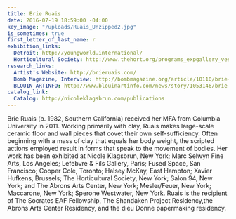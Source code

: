```yaml
---
title: Brie Ruais
date: 2016-07-19 18:59:00 -04:00
key_image: "/uploads/Ruais_Unzipped2.jpg"
is_sometimes: true
first_letter_of_last_name: r
exhibition_links:
  Detroit: http://youngworld.international/
  Horticultural Society: http://www.thehort.org/programs_expgallery_vessels.html
research_links:
  Artist's Website: http://brieruais.com/
  Bomb Magazine, Interview: http://bombmagazine.org/article/10110/brie-ruais
  BLOUIN ARTINFO: http://www.blouinartinfo.com/news/story/1053146/brie-ruais-gets-physical-with-her-material
catalog_link:
  Catalog: http://nicoleklagsbrun.com/publications
---
```


Brie Ruais (b. 1982, Southern California) received her MFA from Columbia University in 2011. Working primarily with clay, Ruais makes large-scale ceramic floor and wall pieces that covet their own self-sufficiency. Often beginning with a mass of clay that equals her body weight, the scripted actions employed result in forms that speak to the movement of bodies. Her work has been exhibited at Nicole Klagsbrun, New York; Marc Selwyn Fine Arts, Los Angeles; Lefebvre & Fils Gallery, Paris; Fused Space, San Francisco; Cooper Cole, Toronto; Halsey McKay, East Hampton; Xavier Hufkens, Brussels; The Horticultural Society, New York; Salon 94, New York; and The Abrons Arts Center, New York; Mesler/Feuer, New York; Maccarone, New York; Sperone Westwater, New York. Ruais is the recipient of The Socrates EAF Fellowship, The Shandaken Project Residency,the Abrons Arts Center Residency, and the dieu Donne papermaking residency.